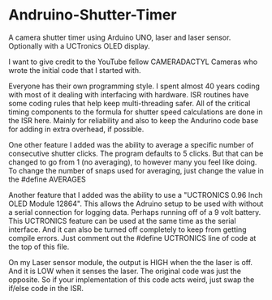# Andruino-Shutter-Timer
A camera shutter timer using Arduino UNO, laser and laser sensor. Optionally with a UCTronics OLED display.

I want to give credit to the YouTube fellow CAMERADACTYL Cameras who wrote the initial code that I started with.
    
Everyone has their own programming style. I spent almost 40 years coding with most of it dealing with interfacing 
with hardware. ISR routines have some coding rules that help keep multi-threading safer. All of the critical timing
components to the formula for shutter speed calculations are done in the ISR here. Mainly for reliability and
also to keep the Andurino code base for adding in extra overhead, if possible.

One other feature I added was the ability to average a specific number of consecutive shutter clicks. The program
defaults to 5 clicks. But that can be changed to go from 1 (no averaging), to however many you feel like doing.
To change the number of snaps used for averaging, just change the value in the #define AVERAGES

Another feature that I added was the ability to use a "UCTRONICS 0.96 Inch OLED Module 12864". This allows the
Adruino setup to be used with without a serial connection for logging data. Perhaps running off of a 9 volt battery.
This UCTRONICS feature can be used at the same time as the serial interface. And it can also be turned off
completely to keep from getting compile errors. Just comment out the #define UCTRONICS line of code at the top
of this file.

 On my Laser sensor module, the output is HIGH when the the laser is off. And it is LOW when it senses the laser.
 The original code was just the opposite. So if your implementation of this code acts weird, just swap the if/else
 code in the ISR.
